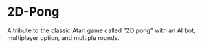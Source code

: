 # 2D-Pong
A tribute to the classic Atari game called "2D pong" with an AI bot, multiplayer option, and multiple rounds.
